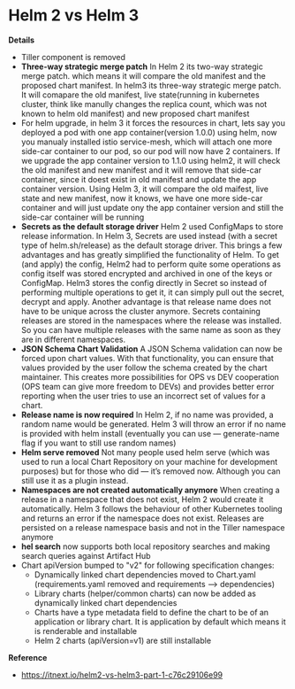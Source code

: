 # Helm 2 vs Helm 3

**Details**
* Tiller component is removed
* **Three-way strategic merge patch** In Helm 2 its two-way strategic merge patch. which means it will compare the old manifest and the proposed chart manifest. In helm3 its three-way strategic merge patch.
It will comapare the old manifest, live state(running in kubernetes cluster, think like manully changes the replica count, which was not known to helm old manifest) and
new proposed chart manifest
* For helm upgrade, in helm 3 it forces the resources in chart, lets say you deployed a pod with one app container(version 1.0.0) using helm, now you manualy installed istio service-mesh, which will attach one more side-car container to our pod, so our pod will now have 2 containers. If we upgrade the app container version to 1.1.0 using helm2,
it will check the old manifest and new manifest and it will remove that side-car container, since it doest exist in old manifest and update the app container version. Using Helm 3, it will compare the old maifest, live state and new manifest, now it knows, we have one more side-car container and will just update ony the app container version and still the side-car container will be running
* **Secrets as the default storage driver**
Helm 2 used ConfigMaps to store release information. In Helm 3, Secrets are used instead (with a secret type of helm.sh/release) as the default storage driver. This brings a few advantages and has greatly simplified the functionality of Helm. To get (and apply) the config, Helm2 had to perform quite some operations as config itself was stored encrypted and archived in one of the keys or ConfigMap. Helm3 stores the config directly in Secret so instead of performing multiple operations to get it, it can simply pull out the secret, decrypt and apply. Another advantage is that release name does not have to be unique across the cluster anymore. Secrets containing releases are stored in the namespaces where the release was installed. So you can have multiple releases with the same name as soon as they are in different namespaces.
* **JSON Schema Chart Validation**
A JSON Schema validation can now be forced upon chart values. With that functionality, you can ensure that values provided by the user follow the schema created by the chart maintainer. This creates more possibilities for OPS vs DEV cooperation (OPS team can give more freedom to DEVs) and provides better error reporting when the user tries to use an incorrect set of values for a chart.
* **Release name is now required**
In Helm 2, if no name was provided, a random name would be generated. Helm 3 will throw an error if no name is provided with helm install (eventually you can use — generate-name flag if you want to still use random names)
* **Helm serve removed**
Not many people used helm serve (which was used to run a local Chart Repository on your machine for development purposes) but for those who did — it’s removed now. Although you can still use it as a plugin instead.
* **Namespaces are not created automatically anymore**
When creating a release in a namespace that does not exist, Helm 2 would create it automatically. Helm 3 follows the behaviour of other Kubernetes tooling and returns an error if the namespace does not exist. Releases are persisted on a release namespace basis and not in the Tiller namespace anymore
* **hel search** now supports both local repository searches and making search queries against Artifact Hub
* Chart apiVersion bumped to "v2" for following specification changes:
    * Dynamically linked chart dependencies moved to Chart.yaml (requirements.yaml removed and requirements --> dependencies)
    * Library charts (helper/common charts) can now be added as dynamically linked chart dependencies
    * Charts have a type metadata field to define the chart to be of an application or library chart. It is application by default which means it is renderable         and installable
    * Helm 2 charts (apiVersion=v1) are still installable

**Reference**
* https://itnext.io/helm2-vs-helm3-part-1-c76c29106e99
